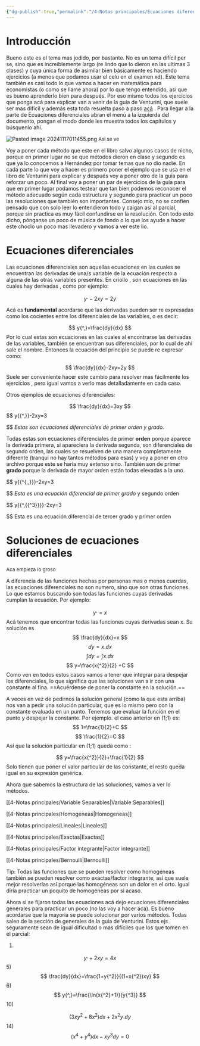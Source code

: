 ```yaml
---
{"dg-publish":true,"permalink":"/4-Notas principales/Ecuaciones diferenciales de primer orden/"}
---
```


# Introducción

Bueno este es el tema mas jodido, por bastante. No es un tema difícil per se, sino que es increíblemente largo (re lindo que lo dieron en las ultimas 3 clases) y cuya única forma de asimilar bien básicamente es haciendo ejercicios (a menos que podamos usar el celu en el examen xd). Este tema también es  casi todo lo que vamos a hacer en matemática para economistas (o como se llame ahora) por lo que tengo entendido, así que es bueno aprenderlo bien para después.  Por eso mismo todos los ejercicios que ponga acá para explicar van a venir de la guía de Venturini, que suele ser mas difícil y además esta toda resuelta paso a paso [acá](https://ncuba.duckdns.org/index.php/s/KEzjBifcT5oAEjB) . Para llegar a la parte de Ecuaciones diferenciales abran el menú a la izquierda del documento, pongan el modo donde les muestra todos los capítulos y búsquenlo ahí. 

![Pasted image 20241117011455.png](/img/user/0-Imagenes/Pasted%20image%2020241117011455.png)
<font size=2>Asi se ve </font>

Voy a poner cada método que este en el libro salvo algunos casos de nicho, porque en primer lugar no se que métodos dieron en clase y segundo es que ya lo conocemos a Hernández por tomar temas que no dio nadie.  En cada parte lo que voy a hacer es primero poner el ejemplo que se usa en el libro de Venturini para explicar y después voy a poner otro de la guía para reforzar un poco. Al final voy a poner un par de ejercicios de la guía para que en primer lugar podamos testear que tan bien podemos reconocer el método adecuado según cada estructura y segundo para practicar un poco las resoluciones que también son importantes. Consejo mío, no se confíen pensado que con solo leer lo entendieron todo y caigan así al parcial, porque sin practica es muy fácil confundirse en la resolución.  Con todo esto dicho, pónganse un poco de música de fondo o lo que los ayude a hacer este choclo un poco mas llevadero y vamos a ver este lio.

# Ecuaciones diferenciales

Las ecuaciones diferenciales son aquellas ecuaciones en las cuales se encuentran las derivadas de una/s  variable de la ecuación respecto a alguna de las otras variables presentes.  En criollo , son ecuaciones en las cuales hay derivadas , como por ejemplo:


$$
y{^,}-2xy=2y
$$

Acá es **fundamental** acordarse que las derivadas pueden ser re expresadas como los cocientes entre los diferenciales de las variables, o es decir:

$$
y{^,}=\frac{dy}{dx}
$$
Por lo cual estas son ecuaciones en las cuales al encontrarse las derivadas de las variables, también se encuentran sus diferenciales, por lo cual de ahí sale el nombre. 
Entonces la ecuación del principio se puede re expresar como:

$$
\frac{dy}{dx}-2xy=2y
$$
Suele ser conveniente hacer este cambio para resolver mas fácilmente los ejercicios , pero igual vamos a verlo mas detalladamente en cada caso.

Otros ejemplos de ecuaciones diferenciales:

$$
\frac{dy}{dx}=3xy 
$$
$$
y{{^,}}-2xy=3

$$
*Estas son ecuaciones diferenciales de primer orden y grado.*

Todas estas son ecuaciones diferenciales de primer **orden** porque aparece la derivada primera, si apareciera la derivada segunda, son  diferenciales de segundo orden, las cuales se resuelven de una manera completamente diferente (tranqui no hay tantos métodos para esas) y voy a poner en otro archivo porque este se haría muy extenso sino.  También son de primer **grado** porque la derivada de mayor orden están todas elevadas a la uno. 


$$
y{{^{,,}}}-2xy=3

$$
*Esta es una ecuación diferencial de primer grado* y segundo orden


$$
y{{^,{{^3}}}}-2xy=3

$$
Esta es una ecuación diferencial de tercer grado y primer orden

# Soluciones de ecuaciones diferenciales
<font size =2>Aca empieza lo groso</font> 

A diferencia de las funciones hechas por personas mas o menos cuerdas, las ecuaciones diferenciales no son numero, sino que son otras funciones. Lo que estamos buscando son todas las funciones cuyas derivadas cumplan la ecuación. Por ejemplo:

$$
y{^,}=x$$
Acá tenemos que encontrar todas las funciones cuyas derivadas sean x.
Su solución es 
$$
\frac{dy}{dx}=x
$$
$$
dy=x.dx
$$
$$
\int dy=\int x.dx
$$
$$
y=\frac{x{^2}}{2} +C
$$
Como ven en todos estos casos vamos a tener que integrar para despejar los diferenciales, lo que significa que las soluciones van a ir con una constante al fina. ==Acuérdense de poner la constante en la solución.==

A veces en vez de pedirnos la solución general (como la que esta arriba) nos van a pedir una solución particular, que es lo mismo pero con la constante evaluada en un punto. Tenemos que evaluar la función en el punto y despejar la constante. Por ejemplo. el caso anterior en (1;1) es:
$$
1=\frac{1}{2}+C
$$
$$
\frac{1}{2}=C
$$
Así que la solución particular en (1;1) queda como :

$$
y=\frac{x{^2}}{2}+\frac{1}{2}
$$
Solo tienen que poner el valor particular de las constante, el resto queda igual en su expresión genérica. 

Ahora que sabemos la estructura de las soluciones, vamos a ver lo métodos. 

[[4-Notas principales/Variable Separables\|Variable Separables]]

[[4-Notas principales/Homogeneas\|Homogeneas]]

[[4-Notas principales/Lineales\|Lineales]] 

[[4-Notas principales/Exactas\|Exactas]]

[[4-Notas principales/Factor integrante\|Factor integrante]]

[[4-Notas principales/Bernoulli\|Bernoulli]]

Tip: Todas las funciones que se pueden resolver como homogéneas también se pueden resolver como exactas/factor integrante, así que suele mejor resolverlas así porque las homogéneas son un dolor en el orto. Igual diría practicar un poquito de homogéneas por si acaso.


Ahora si se fijaron todas las ecuaciones acá dejo ecuaciones diferenciales generales para practicar un poco (no las voy  a hacer acá). Es bueno acordarse que la mayoria se puede solucionar por varios métodos. Todas salen de la sección de generales de la guia de Venturini. Estos ejs seguramente sean de igual dificultad o mas difíciles que los que tomen en el parcial: 

1)
$$
y{^,}+2xy=4x
$$
5)
$$
\frac{dy}{dx}=\frac{1+y{^2}}{(1+x{^2})xy}
$$
6)
$$
y{^,}=\frac{\ln(x{^2}+1)}{y{^3}}
$$
10)

$$
(3xy{^2}+8x{^2})dx+2x{^2}y.dy
$$
14)
$$
(x{^4}+y{^4})dx-xy{{^3}dy=0}
$$


